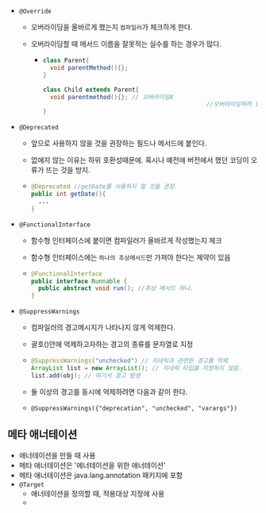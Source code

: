 

- `@Override`

  - 오버라이딩을 올바르게 했는지 `컴파일러`가 체크하게 한다.

  - 오버라이딩할 때 메서드 이름을 잘못적는 실수를 하는 경우가 많다.

    - ```java
      class Parent{
        void parentMethod(){};
      }
      
      class Child extends Parent{
        void parentmethod(){}; // 오버라이딩X
        											//오버라이딩하려 했으나 실수로 이름을 잘못적음.
      }
      
      
      ```

      



- `@Deprecated`

  - 앞으로 사용하지 않을 것을 권장하는 필드나 메서드에 붙인다.

  - 없애지 않는 이유는 하위 호환성때문에. 혹시나 예전에 버전에서 했던 코딩이 오류가 뜨는 것을 방지.

  - ```java
    @Deprecated //getDate를 사용하지 말 것을 권장.
    public int getDate(){
      ...
    }
    ```



- `@FunctionalInterface`

  - 함수형 인터페이스에 붙이면 컴파일러가 올바르게 작성했는지 체크

  - 함수형 인터페이스에는 `하나의 추상메서드`만 가져야 한다는 제약이 있음

  - ```java
    @FunctionalInterface
    public interface Runnable {
      public abstract void run(); //추상 메서드 하나.
    }
    ```

    



- `@SuppressWarnings`

  - 컴파일러의 경고메시지가 나타나지 않게 억제한다.

  - 괄호()안에 억제하고자하는 경고의 종류를 문자열로 지정

  - ```java
    @SuppressWarnings("unchecked") // 지네릭과 관련된 경고를 억제
    ArrayList list = new ArrayList(); // 지네릭 타입을 지정하지 않음.
    list.add(obj); // 여기서 경고 발생
    ```

  - 둘 이상의 경고를 동시에 억제하려면 다음과 같이 한다.

  - `@SuppressWarnings({"deprecation", "unchecked", "varargs"})`











## 메타 애너테이션

- 애너테이션을 만들 때 사용
- 메타 애너테이션은 '에너테이션을 위한 애너테이션'
- 메타 애너테이션은 java.lang.annotation 패키지에 포함
- `@Target`
  - 애너테이션을 정의할 때, 적용대상 지정에 사용
  -   